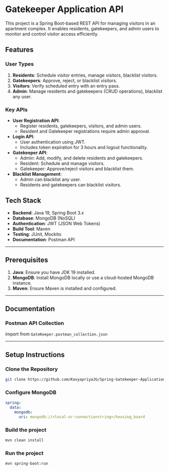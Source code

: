 # Gatekeeper Application API
 
This project is a Spring Boot-based REST API for managing visitors in an apartment complex. It enables residents, gatekeepers, and admin users to monitor and control visitor access efficiently.
 
## Features
 
### User Types
1. **Residents**: Schedule visitor entries, manage visitors, blacklist visitors.
2. **Gatekeepers**: Approve, reject, or blacklist visitors.
3. **Visitors**: Verify scheduled entry with an entry pass.
4. **Admin**: Manage residents and gatekeepers (CRUD operations), blacklist any user.
 
### Key APIs
- **User Registration API**:
  - Register residents, gatekeepers, visitors, and admin users.
  - Resident and Gatekeeper registrations require admin approval.
- **Login API**:
  - User authentication using JWT.
  - Includes token expiration for 3 hours and logout functionality.
- **Gatekeeper API**:
  - Admin: Add, modify, and delete residents and gatekeepers.
  - Resident: Schedule and manage visitors.
  - Gatekeeper: Approve/reject visitors and blacklist them.
- **Blacklist Management**:
  - Admin can blacklist any user.
  - Residents and gatekeepers can blacklist visitors.
 
## Tech Stack
- **Backend**: Java 19, Spring Boot 3.x
- **Database**: MongoDB (NoSQL)
- **Authentication**: JWT (JSON Web Tokens)
- **Build Tool**: Maven
- **Testing**: JUnit, Mockito
- **Documentation**: Postman API
 
---
 
## Prerequisites
 
1. **Java**: Ensure you have JDK 19 installed.
2. **MongoDB**: Install MongoDB locally or use a cloud-hosted MongoDB instance.
3. **Maven**: Ensure Maven is installed and configured.
 
---

## Documentation
 
### Postman API Collection

import from `GateKeeper.postman_collection.json`

---
 
## Setup Instructions
 
### Clone the Repository
```bash
git clone https://github.com/KavyapriyaJG/Spring-Gatekeeper-Application.git
```

### Configure MongoDB
```yml
spring:
  data:
    mongodb:
      uri: mongodb://<local-or-connectionstring>/housing_board
```

### Build the project
```bash
mvn clean install
```

### Run the project
```bash
mvn spring-boot:run
```